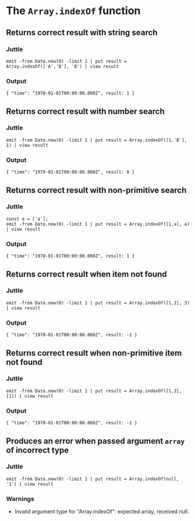 # The `Array.indexOf` function

## Returns correct result with string search

### Juttle

    emit -from Date.new(0) -limit 1 | put result = Array.indexOf(['A','B'], 'B') | view result

### Output

    { "time": "1970-01-01T00:00:00.000Z", result: 1 }

## Returns correct result with number search

### Juttle

    emit -from Date.new(0) -limit 1 | put result = Array.indexOf([1,'B'], 1) | view result

### Output

    { "time": "1970-01-01T00:00:00.000Z", result: 0 }

## Returns correct result with non-primitive search

### Juttle
    const a = ['a'];
    emit -from Date.new(0) -limit 1 | put result = Array.indexOf([1,a], a) | view result

### Output

    { "time": "1970-01-01T00:00:00.000Z", result: 1 }

## Returns correct result when item not found

### Juttle

    emit -from Date.new(0) -limit 1 | put result = Array.indexOf([1,2], 3) | view result

### Output

    { "time": "1970-01-01T00:00:00.000Z", result: -1 }

## Returns correct result when non-primitive item not found

### Juttle

    emit -from Date.new(0) -limit 1 | put result = Array.indexOf([1,2], [1]) | view result

### Output

    { "time": "1970-01-01T00:00:00.000Z", result: -1 }

## Produces an error when passed argument `array` of incorrect type

### Juttle

    emit -from Date.new(0) -limit 1 | put result = Array.indexOf(null, '1') | view result

### Warnings

  * Invalid argument type for "Array.indexOf": expected array, received null.
